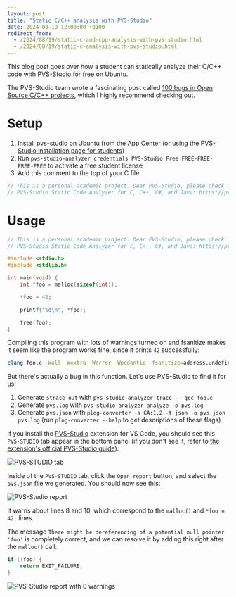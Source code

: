```yaml
---
layout: post
title: "Static C/C++ analysis with PVS-Studio"
date: 2024-08-19 12:00:00 +0100
redirect_from:
  - /2024/08/19/static-c-and-cpp-analysis-with-pvs-studio.html
  - /2024/08/19/static-c-analysis-with-pvs-studio.html
---
```


This blog post goes over how a student can statically analyze their C/C++ code with [PVS-Studio](https://pvs-studio.com/en/) for free on Ubuntu.

The PVS-Studio team wrote a fascinating post called [100 bugs in Open Source C/C++ projects](https://pvs-studio.com/en/blog/posts/cpp/a0079/), which I highly recommend checking out.

# Setup

1. Install pvs-studio on Ubuntu from the App Center (or using the [PVS-Studio installation page for students](https://pvs-studio.com/en/order/for-students/))
2. Run `pvs-studio-analyzer credentials PVS-Studio Free FREE-FREE-FREE-FREE` to activate a free student license
3. Add this comment to the top of your C file:

```c
// This is a personal academic project. Dear PVS-Studio, please check it.
// PVS-Studio Static Code Analyzer for C, C++, C#, and Java: https://pvs-studio.com
```

# Usage

```c
// This is a personal academic project. Dear PVS-Studio, please check it.
// PVS-Studio Static Code Analyzer for C, C++, C#, and Java: https://pvs-studio.com

#include <stdio.h>
#include <stdlib.h>

int main(void) {
    int *foo = malloc(sizeof(int));

    *foo = 42;

    printf("%d\n", *foo);

    free(foo);
}
```

Compiling this program with lots of warnings turned on and fsanitize makes it seem like the program works fine, since it prints `42` successfully:

```bash
clang foo.c -Wall -Wextra -Werror -Wpedantic -fsanitize=address,undefined && ./a.out
```

But there's actually a bug in this function. Let's use PVS-Studio to find it for us!

1. Generate `strace_out` with `pvs-studio-analyzer trace -- gcc foo.c`
2. Generate `pvs.log` with `pvs-studio-analyzer analyze -o pvs.log`
3. Generate `pvs.json` with `plog-converter -a GA:1,2 -t json -o pvs.json pvs.log` (run `plog-converter --help` to get descriptions of these flags)

If you install the [PVS-Studio](https://marketplace.visualstudio.com/items?itemName=EvgeniyRyzhkov.pvs-studio-vscode) extension for VS Code, you should see this `PVS-STUDIO` tab appear in the bottom panel (if you don't see it, refer to [the extension's official PVS-Studio guide](https://pvs-studio.com/en/docs/manual/6646/)):

![PVS-STUDIO tab](https://github.com/user-attachments/assets/165e7433-d4f6-43b3-badb-34cb3dea8541)

Inside of the `PVS-STUDIO` tab, click the `Open report` button, and select the `pvs.json` file we generated. You should now see this:

![PVS-Studio report](https://github.com/user-attachments/assets/83d317cc-7fde-4e38-bb25-d76bf45e54ee)

It warns about lines 8 and 10, which correspond to the `malloc()` and `*foo = 42;` lines.

The message `There might be dereferencing of a potential null pointer 'foo'` is completely correct, and we can resolve it by adding this right after the `malloc()` call:

```c
if (!foo) {
    return EXIT_FAILURE;
}
```

![PVS-Studio report with 0 warnings](https://github.com/user-attachments/assets/f349e234-0b8a-4e63-bafe-3847ccecd7e3)
